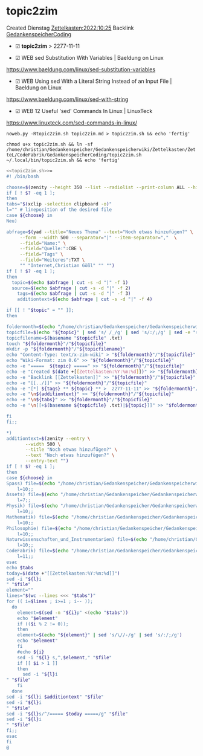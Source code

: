 # topic2zim
Created Dienstag [Zettelkasten:2022:10:25]()
Backlink [GedankenspeicherCoding](../GedankenspeicherCoding.md)

* ☑ **topic2zim**  >  2277-11-11



* ☑ WEB sed Substitution With Variables | Baeldung on Linux 

 <https://www.baeldung.com/linux/sed-substitution-variables>

* ☑ WEB Using sed With a Literal String Instead of an Input File | Baeldung on Linux 

 <https://www.baeldung.com/linux/sed-with-string>

* ☑ WEB 12 Useful 'sed' Commands In Linux | LinuxTeck 

 <https://www.linuxteck.com/sed-commands-in-linux/>

  ``noweb.py -Rtopic2zim.sh topic2zim.md > topic2zim.sh && echo 'fertig'``

``chmod u+x topic2zim.sh && ln -sf /home/christian/Gedankenspeicher/Gedankenspeicherwiki/Zettelkasten/ZetteL/CodeFabrik/GedankenspeicherCoding/topic2zim.sh ~/.local/bin/topic2zim.sh && echo 'fertig'``

```bash
<<topic2zim.sh>>=
#! /bin/bash

choose=$(zenity --height 350 --list --radiolist --print-column ALL --hide-header --column "Checkbox" --column "What" TRUE Neu FALSE Spass FALSE Assets FALSE Physik FALSE Mathematik FALSE Philosophie FALSE Naturwissenschaften_und_Instrumentarien FALSE CodeFabrik)
if [ ! $? -eq 1 ]; 
then
tabs="$(xclip -selection clipboard -o)"
l="" # lineposition of the desired file
case ${choose} in
Neu) 

abfrage=$(yad --title="Neues Thema" --text="Noch etwas hinzufügen?" \
 	 --form --width 500 --separator="|" --item-separator=","  \
 	 --field="Name:" \
 	 --field="Quelle:":CBE \
 	 --field="Tags" \
 	 --field="Weiteres":TXT \
 	 "" "Internet,Christian Gößl" "" "")
if [ ! $? -eq 1 ]; 
then
  topic=$(echo $abfrage | cut -s -d "|" -f 1)
  source=$(echo $abfrage | cut -s -d "|" -f 2)
	tags=$(echo $abfrage | cut -s -d "|" -f 3)
	additiontext=$(echo $abfrage | cut -s -d "|" -f 4)

if [[ ! "$topic" = "" ]]; 
then

foldermonth=$(echo "/home/christian/Gedankenspeicher/Gedankenspeicherwiki/Zettelkasten")
topicfile=$(echo "${topic}" | sed 's/ /_/g' | sed 's/:/;/g' | sed -e "s/'/_/g" | sed 's/\"//g'|  sed 's/&/n/g' | sed 's/|//g' | sed 's/\[/(/g' | sed 's/\]/)/g' | sed 's/@/at/g' | sed 's/¦//g' | sed 's/?/.ß/g').txt
topicfilename=$(basename "$topicfile" .txt)
touch "${foldermonth}"/"${topicfile}"
mkdir -p "${foldermonth}"/"${topicfilename}"
echo "Content-Type: text/x-zim-wiki" > "${foldermonth}"/"${topicfile}"
echo "Wiki-Format: zim 0.6" >> "${foldermonth}"/"${topicfile}"
echo -e "=====  ${topic} =====" >> "${foldermonth}"/"${topicfile}"
echo -e "Created $(date +[[Zettelkasten:%Y:%m:%d]])" >> "${foldermonth}"/"${topicfile}"
echo -e "Backlink [[Zettelkasten]]" >> "${foldermonth}"/"${topicfile}"
echo -e "[[../]]" >> "${foldermonth}"/"${topicfile}"
echo -e "[*] ${tags} ** ${topic} ** >  2277-11-11" >> "${foldermonth}"/"${topicfile}"
echo -e "\n${additiontext}" >> "${foldermonth}"/"${topicfile}"
echo -e "\n${tabs}" >> "${foldermonth}"/"${topicfile}"
echo -e "\n[[+$(basename ${topicfile} .txt)|${topic}]]" >> "$foldermonth".txt

fi
fi;;

*)
additiontext=$(zenity --entry \
       --width 500 \
       --title "Noch etwas hinzufügen?" \
       --text "Noch etwas hinzufügen?" \
       --entry-text "")
if [ ! $? -eq 1 ]; 
then
case ${choose} in
Spass) file=$(echo "/home/christian/Gedankenspeicher/Gedankenspeicherwiki/Spaß_Stream.txt")
	l=10;;
Assets) file=$(echo "/home/christian/Gedankenspeicher/Gedankenspeicherwiki/Assets.txt")
	l=7;;
Physik) file=$(echo "/home/christian/Gedankenspeicher/Gedankenspeicherwiki/Physik.txt")
	l=10;;
Mathematik) file=$(echo "/home/christian/Gedankenspeicher/Gedankenspeicherwiki/Mathematik.txt")
	l=10;;
Philosophie) file=$(echo "/home/christian/Gedankenspeicher/Gedankenspeicherwiki/Philosophie.txt")
	l=10;;
Naturwissenschaften_und_Instrumentarien) file=$(echo "/home/christian/Gedankenspeicher/Gedankenspeicherwiki/Naturwissenschaften.txt")
	l=10;;
CodeFabrik) file=$(echo "/home/christian/Gedankenspeicher/Gedankenspeicherwiki/CodeFabrik.txt")
	l=11;;
esac
echo $tabs
today=$(date +"[[Zettelkasten:%Y:%m:%d]]")
sed -i "${l}i
" "$file"
element=""
lines="$(wc --lines <<< "$tabs")"
for (( i=$lines ; i>=1 ; i-- )); 
  do
	element=$(sed -n "${i}p" <(echo "$tabs"))
	echo "$element"
	if (($i % 2 != 0));
	then
	element=$(echo "${element}" | sed 's/\//-/g' | sed 's/:/;/g')
	echo "$element"
	fi
	#echo ${i}
	sed -i "${l} s,^,$element," "$file"
	if [[ $i > 1 ]] 
	then
	  sed -i "${l}i
" "$file"
	fi
  done
sed -i "${l}i $additiontext" "$file"
sed -i "${l}i
" "$file"
sed -i "${l}s/^/===== $today =====/g" "$file"
sed -i "${l}i
" "$file"
fi;;
esac
fi
@
```

